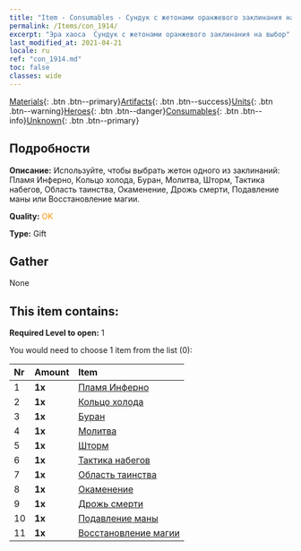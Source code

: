 ```yaml
---
title: "Item - Consumables - Сундук с жетонами оранжевого заклинания на выбор"
permalink: /Items/con_1914/
excerpt: "Эра хаоса  Сундук с жетонами оранжевого заклинания на выбор"
last_modified_at: 2021-04-21
locale: ru
ref: "con_1914.md"
toc: false
classes: wide
---
```

 [Materials](/ru/Items/){: .btn .btn--primary}[Artifacts](/ru/Items/Artifacts/){: .btn .btn--success}[Units](/ru/Items/Units/){: .btn .btn--warning}[Heroes](/ru/Items/Heroes/){: .btn .btn--danger}[Consumables](/ru/Items/Consumables/){: .btn .btn--info}[Unknown](/ru/Items/Unknown/){: .btn .btn--primary}

## Подробности
 **Описание:** Используйте, чтобы выбрать жетон одного из заклинаний: Пламя Инферно, Кольцо холода, Буран, Молитва, Шторм, Тактика набегов, Область таинства, Окаменение, Дрожь смерти, Подавление маны или Восстановление магии.

 **Quality:** <span style="color: #FF8C00">OK</span>

 **Type:** Gift

## Gather

  None

## This item contains:

 **Required Level to open:** 1

 You would need to choose 1 item from the list (0):

  | Nr | Amount |     Item    |
  |:---|:-------|:------------|
  | 1 |  **1x** | [Пламя Инферно](/ru/Items/her_406/) |  | 
  | 2 |  **1x** | [Кольцо холода](/ru/Items/her_421/) |  | 
  | 3 |  **1x** | [Буран](/ru/Items/her_423/) |  | 
  | 4 |  **1x** | [Молитва](/ru/Items/her_432/) |  | 
  | 5 |  **1x** | [Шторм](/ru/Items/her_445/) |  | 
  | 6 |  **1x** | [Тактика набегов](/ru/Items/her_450/) |  | 
  | 7 |  **1x** | [Область таинства](/ru/Items/her_470/) |  | 
  | 8 |  **1x** | [Окаменение](/ru/Items/her_471/) |  | 
  | 9 |  **1x** | [Дрожь смерти](/ru/Items/her_456/) |  | 
  | 10 |  **1x** | [Подавление маны](/ru/Items/her_480/) |  | 
  | 11 |  **1x** | [Восстановление магии](/ru/Items/her_482/) |  | 
